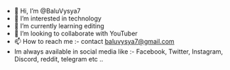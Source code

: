 - 👋 Hi, I’m @BaluVysya7
- 👀 I’m interested in technology 
- 🌱 I’m currently learning editing 
- 💞️ I’m looking to collaborate with YouTuber
- 📫 How to reach me :- contact baluvysya7@gmail.com
- Im always available in social media like :- Facebook, Twitter, Instagram, Discord, reddit, telegram etc ..
<!---
- Follow My YouTube channel :- https://youtube.com/c/GadgetsForTech

Baluvysya7/BaluVysya7 is a ✨ special ✨ repository because its `README.md` (this file) appears on your GitHub profile.
You can click the Preview link to take a look at your changes.
--->


